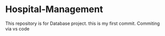 # Hospital-Management
This repository is for Database project.
this is my first commit.
Commiting via vs code